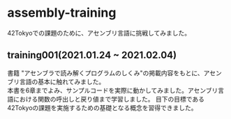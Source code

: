 # assembly-training
42Tokyoでの課題のために、アセンブリ言語に挑戦してみました。  

## training001(2021.01.24 ~ 2021.02.04)
書籍 "アセンブラで読み解くプログラムのしくみ"の掲載内容をもとに、アセンブリ言語の基本に触れてみました。  
本書を6章までよみ、サンプルコードを実際に動かしてみました。アセンブリ言語における関数の呼出しと戻り値まで学習しました。
目下の目標である42Tokyoの課題を実施するための基礎となる概念を習得できました。  